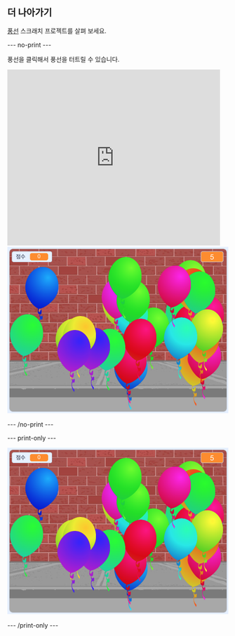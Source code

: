 ## 더 나아가기

[풍선](https://projects.raspberrypi.org/en/projects/balloons) 스크래치 프로젝트를 살펴 보세요.

\--- no-print \---

풍선을 클릭해서 풍선을 터트릴 수 있습니다.

<div class="scratch-preview">
  <iframe allowtransparency="true" width="485" height="402" src="https://scratch.mit.edu/projects/embed/299206746/?autostart=false" frameborder="0" scrolling="no"></iframe>
  <img src="images/balloons-final.png">
</div>

\--- /no-print \---

\--- print-only \---

![완료된 프로젝트](images/balloons-final.png)

\--- /print-only \---